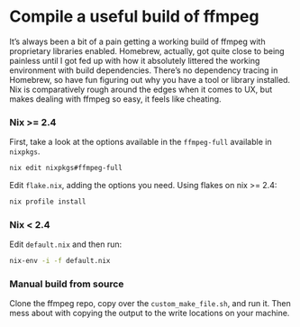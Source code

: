 # Compile a useful build of ffmpeg

It’s always been a bit of a pain getting a working build of ffmpeg with
proprietary libraries enabled. Homebrew, actually, got quite close to being
painless until I got fed up with how it absolutely littered the working
environment with build dependencies. There’s no dependency tracing in Homebrew,
so have fun figuring out why you have a tool or library installed. Nix is
comparatively rough around the edges when it comes to UX, but makes dealing with
ffmpeg so easy, it feels like cheating.


### Nix >= 2.4

First, take a look at the options available in the `ffmpeg-full` available in `nixpkgs`.

```sh
nix edit nixpkgs#ffmpeg-full
```

Edit `flake.nix`, adding the options you need. Using flakes on nix >= 2.4:

```sh
nix profile install
```


### Nix < 2.4

Edit `default.nix` and then run:

```sh
nix-env -i -f default.nix
```


### Manual build from source

Clone the ffmpeg repo, copy over the `custom_make_file.sh`, and run it. Then
mess about with copying the output to the write locations on your machine.

